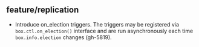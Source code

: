 ## feature/replication

* Introduce on_election triggers. The triggers may be registered via
  `box.ctl.on_election()` interface and are run asynchronously each time
  `box.info.election` changes (gh-5819).
